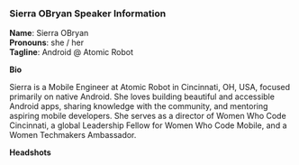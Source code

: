 ### Sierra OBryan Speaker Information 

**Name**: Sierra OBryan    
**Pronouns**: she / her    
**Tagline**: Android @ Atomic Robot     

**Bio** 

Sierra is a Mobile Engineer at Atomic Robot in Cincinnati, OH, USA, focused primarily on native Android. She loves building beautiful and accessible Android apps, sharing knowledge with the community, and mentoring aspiring mobile developers. She serves as a director of Women Who Code Cincinnati, a global Leadership Fellow for Women Who Code Mobile, and a Women Techmakers Ambassador.

**Headshots** 

